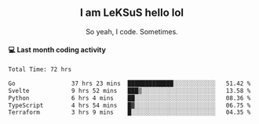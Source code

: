 <h2 align="center">I am LeKSuS hello lol</h2>
<p align="center">So yeah, I code. Sometimes.</p>

#### :computer: Last month coding activity
<!--START_SECTION:waka-->

```txt
Total Time: 72 hrs

Go                37 hrs 23 mins  █████████████░░░░░░░░░░░░   51.42 %
Svelte            9 hrs 52 mins   ███▒░░░░░░░░░░░░░░░░░░░░░   13.58 %
Python            6 hrs 4 mins    ██░░░░░░░░░░░░░░░░░░░░░░░   08.36 %
TypeScript        4 hrs 54 mins   █▓░░░░░░░░░░░░░░░░░░░░░░░   06.75 %
Terraform         3 hrs 9 mins    █░░░░░░░░░░░░░░░░░░░░░░░░   04.35 %
```

<!--END_SECTION:waka-->

